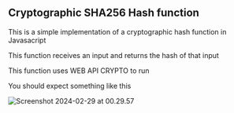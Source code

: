 ## Cryptographic SHA256 Hash function

This is a simple implementation of a cryptographic hash function in Javasacript 

This function receives an input and returns the hash of that input

This function uses WEB API CRYPTO to run


You should expect something like this 


![Screenshot 2024-02-29 at 00.29.57](https://hackmd.io/_uploads/SkgDfH6nT.png)



